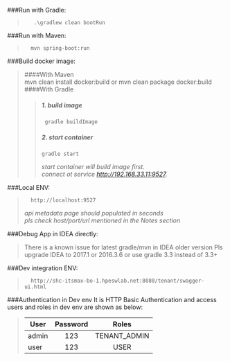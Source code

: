 ###Run with Gradle:  
>        .\gradlew clean bootRun  

###Run with Maven:  
>       mvn spring-boot:run

###Build docker image:
>####With Maven   
>        mvn clean install docker:build   or mvn clean package docker:build   
>####With Gradle  
>>##### 1. build image  
>>		gradle buildImage  
>>##### 2. start container  
>>     gradle start
>>*start container will build image first.*   
>>*connect ot service http://192.168.33.11:9527.* 

###Local ENV:
>       http://localhost:9527  
>*api metadata page should populated in seconds*  
>*pls check host/port/url mentioned in the Notes section*

###Debug App in IDEA directly:  
>There is a known issue for latest gradle/mvn in IDEA older version
>Pls upgrade IDEA to 2017.1 or 2016.3.6 or use gradle 3.3 instead of 3.3+ 

###Dev integration ENV:
>       http://shc-itsmax-bo-1.hpeswlab.net:8080/tenant/swagger-ui.html

###Authentication in Dev env
It is HTTP Basic Authentication and access users and roles in dev env are shown as below:

>| User | Password | Roles |
>| ---- | :------: | :---: |
>| admin | 123 | TENANT_ADMIN |
>| user | 123 | USER |



